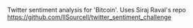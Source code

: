 Twitter sentiment analysis for 'Bitcoin'. Uses Siraj Raval's repo https://github.com/llSourcell/twitter_sentiment_challenge
